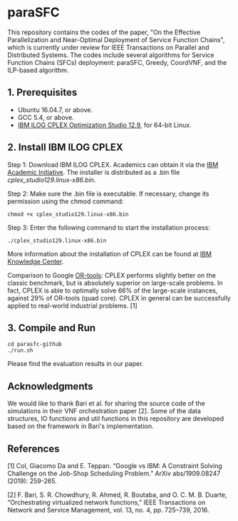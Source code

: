 # paraSFC
This repository contains the codes of the paper, "On the Effective Parallelization and Near-Optimal Deployment of Service Function Chains", which is currently under review for IEEE Transactions on Parallel and Distributed Systems. The codes include several algorithms for Service Function Chains (SFCs) deployment: paraSFC, Greedy, CoordVNF, and the ILP-based algorithm.

## 1. Prerequisites
- Ubuntu 16.04.7, or above.
- GCC 5.4, or above.
- [IBM ILOG CPLEX Optimization Studio 12.9](https://www-01.ibm.com/software/commerce/optimization/cplex-optimizer/), for 64-bit Linux.


## 2. Install IBM ILOG CPLEX

Step 1: Download IBM ILOG CPLEX. Academics can obtain it via the [IBM Academic Initiative](https://developer.ibm.com/academic/). The installer is distributed as a .bin file *cplex_studio129.linux-x86.bin*.

Step 2: Make sure the .bin file is executable. If necessary, change its permission using the chmod command:
``` shell
chmod +x cplex_studio129.linux-x86.bin
```

Step 3: Enter the following command to start the installation process:
``` shell
./cplex_studio129.linux-x86.bin
```

More information about the installation of CPLEX can be found at [IBM Knowledge Center](https://www.ibm.com/support/knowledgecenter/SSSA5P_12.9.0/ilog.odms.studio.help/Optimization_Studio/topics/COS_installing.html).

Comparison to Google [OR-tools](https://developers.google.com/optimization): CPLEX performs slightly better on the classic benchmark, but is absolutely superior on large-scale problems. In fact, CPLEX is able to optimally solve 66% of the large-scale instances, against 29% of OR-tools (quad core). CPLEX in general can be successfully applied to real-world industrial problems. [1]


## 3. Compile and Run

```shell
cd parasfc-github
./run.sh
```

Please find the evaluation results in our paper.

## Acknowledgments

We would like to thank Bari et al. for sharing the source code of the simulations in their VNF orchestration paper [2]. Some of the data structures, IO functions and util functions in this repository are developed based on the framework in Bari's implementation.

## References
[1] Col, Giacomo Da and E. Teppan. “Google vs IBM: A Constraint Solving Challenge on the Job-Shop Scheduling Problem.” ArXiv abs/1909.08247 (2019): 259-265.

[2] F. Bari, S. R. Chowdhury, R. Ahmed, R. Boutaba, and O. C. M. B. Duarte, “Orchestrating virtualized network functions,” IEEE Transactions on Network and Service Management, vol. 13, no. 4, pp. 725–739, 2016.
